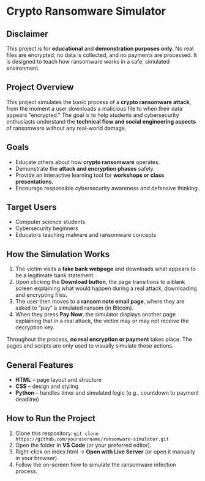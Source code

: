 # Crypto Ransomware Simulator

## Disclaimer
This project is for <strong>educational</strong> and <strong>demonstration purposes only.</strong>
No real files are encrypted, no data is collected, and no payments are processed.
It is designed to teach how ransomware works in a safe, simulated environment.

## Project Overview
This project simulates the basic process of a <strong>crypto ransomware attack</strong>, from the moment 
a user downloads a malicious file to when their data appears "encrypted." The goal is to 
help students and cybersecurity enthusiasts understand the <strong>technical flow and social 
engineering aspects</strong> of ransomware without any real-world damage.

## Goals
- Educate others about how <strong>crypto ransomware</strong> operates.
- Demonstrate the <strong>attack and encryption phases</strong> safely.
- Provide an interactive learning tool for <strong>workshops or class presentations.</strong>
- Encourage responsible cybersecurity awareness and defensive thinking.

## Target Users
- Computer science students
- Cybersecurity beginners
- Educators teaching malware and ransomware concepts

## How the Simulation Works
1. The victim visits a <strong>fake bank webpage</strong> and downloads what appears to be a legitimate bank statement.
2. Upon clicking the <strong>Download button</strong>, the page transitions to a blank screen explaining what would 
happen during a real attack, downloading and encrypting files.
3. The user then moves to a <strong>ransom note email page</strong>, where they are asked to “pay” a simulated ransom 
(in Bitcoin).
4. When they press <strong>Pay Now</strong>, the simulator displays another page explaining that in a real attack, the 
victim may or may not receive the decryption key.

Throughout the process, <strong>no real encryption or payment</strong> takes place. The pages and scripts are only used to visually 
simulate these actions.

## General Features
- <strong>HTML</strong> – page layout and structure
- <strong>CSS</strong> – design and styling
- <strong>Python</strong> – handles timer and simulated logic (e.g., countdown to payment deadline)

## How to Run the Project
1. Clone this respository:
    `git clone https://github.com/yourusername/ransomware-simulator.git`
2. Open the folder in <strong>VS Code</strong> (or your preferred editor).
3. Right-click on index.html → <strong>Open with Live Server</strong> (or open it manually in your browser).
4. Follow the on-screen flow to simulate the ransomware infection process.